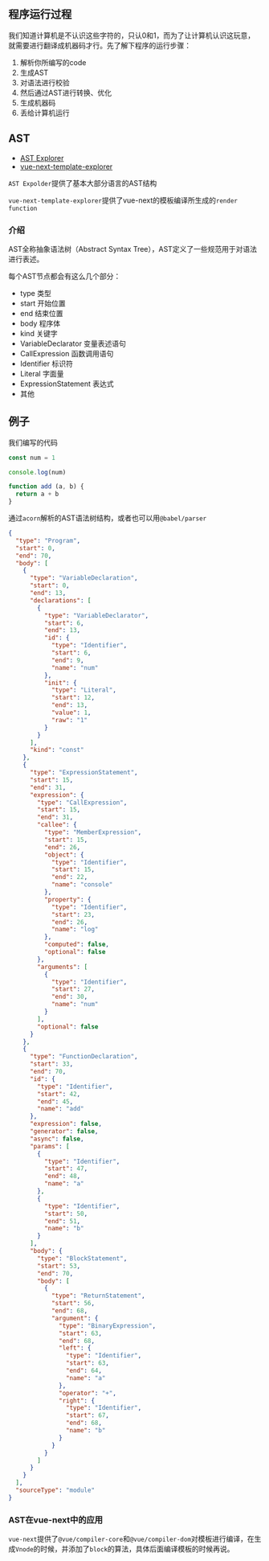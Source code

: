 
## 程序运行过程

我们知道计算机是不认识这些字符的，只认0和1，而为了让计算机认识这玩意，就需要进行翻译成机器码才行。先了解下程序的运行步骤：

1. 解析你所编写的code
2. 生成AST
3. 对语法进行校验
4. 然后通过AST进行转换、优化
5. 生成机器码
6. 丢给计算机运行


## AST

- [AST Explorer](https://astexplorer.net/)
- [vue-next-template-explorer](https://vue-next-template-explorer.netlify.app/#%7B%22src%22%3A%22%3Cdiv%3EHello%20World!%3C%2Fdiv%3E%22%2C%22options%22%3A%7B%22mode%22%3A%22module%22%2C%22filename%22%3A%22Foo.vue%22%2C%22prefixIdentifiers%22%3Afalse%2C%22hoistStatic%22%3Afalse%2C%22cacheHandlers%22%3Afalse%2C%22scopeId%22%3Anull%2C%22inline%22%3Afalse%2C%22ssrCssVars%22%3A%22%7B%20color%20%7D%22%2C%22compatConfig%22%3A%7B%22MODE%22%3A3%7D%2C%22whitespace%22%3A%22condense%22%2C%22bindingMetadata%22%3A%7B%22TestComponent%22%3A%22setup-const%22%2C%22setupRef%22%3A%22setup-ref%22%2C%22setupConst%22%3A%22setup-const%22%2C%22setupLet%22%3A%22setup-let%22%2C%22setupMaybeRef%22%3A%22setup-maybe-ref%22%2C%22setupProp%22%3A%22props%22%2C%22vMySetupDir%22%3A%22setup-const%22%7D%7D%7D)

```AST Expolder```提供了基本大部分语言的AST结构

```vue-next-template-explorer```提供了vue-next的模板编译所生成的```render function```

### 介绍

AST全称抽象语法树（Abstract Syntax Tree），AST定义了一些规范用于对语法进行表述。

每个AST节点都会有这么几个部分：

- type 类型
- start 开始位置
- end 结束位置
- body 程序体
- kind 关键字
- VariableDeclarator 变量表述语句
- CallExpression 函数调用语句
- Identifier 标识符
- Literal 字面量
- ExpressionStatement 表达式
- 其他


## 例子

我们编写的代码
```js
const num = 1

console.log(num)

function add (a, b) {
  return a + b
}

```

通过```acorn```解析的AST语法树结构，或者也可以用```@babel/parser```
```json
{
  "type": "Program",
  "start": 0,
  "end": 70,
  "body": [
    {
      "type": "VariableDeclaration",
      "start": 0,
      "end": 13,
      "declarations": [
        {
          "type": "VariableDeclarator",
          "start": 6,
          "end": 13,
          "id": {
            "type": "Identifier",
            "start": 6,
            "end": 9,
            "name": "num"
          },
          "init": {
            "type": "Literal",
            "start": 12,
            "end": 13,
            "value": 1,
            "raw": "1"
          }
        }
      ],
      "kind": "const"
    },
    {
      "type": "ExpressionStatement",
      "start": 15,
      "end": 31,
      "expression": {
        "type": "CallExpression",
        "start": 15,
        "end": 31,
        "callee": {
          "type": "MemberExpression",
          "start": 15,
          "end": 26,
          "object": {
            "type": "Identifier",
            "start": 15,
            "end": 22,
            "name": "console"
          },
          "property": {
            "type": "Identifier",
            "start": 23,
            "end": 26,
            "name": "log"
          },
          "computed": false,
          "optional": false
        },
        "arguments": [
          {
            "type": "Identifier",
            "start": 27,
            "end": 30,
            "name": "num"
          }
        ],
        "optional": false
      }
    },
    {
      "type": "FunctionDeclaration",
      "start": 33,
      "end": 70,
      "id": {
        "type": "Identifier",
        "start": 42,
        "end": 45,
        "name": "add"
      },
      "expression": false,
      "generator": false,
      "async": false,
      "params": [
        {
          "type": "Identifier",
          "start": 47,
          "end": 48,
          "name": "a"
        },
        {
          "type": "Identifier",
          "start": 50,
          "end": 51,
          "name": "b"
        }
      ],
      "body": {
        "type": "BlockStatement",
        "start": 53,
        "end": 70,
        "body": [
          {
            "type": "ReturnStatement",
            "start": 56,
            "end": 68,
            "argument": {
              "type": "BinaryExpression",
              "start": 63,
              "end": 68,
              "left": {
                "type": "Identifier",
                "start": 63,
                "end": 64,
                "name": "a"
              },
              "operator": "+",
              "right": {
                "type": "Identifier",
                "start": 67,
                "end": 68,
                "name": "b"
              }
            }
          }
        ]
      }
    }
  ],
  "sourceType": "module"
}
```

### AST在vue-next中的应用

```vue-next```提供了```@vue/compiler-core```和```@vue/compiler-dom```对模板进行编译，在生成```Vnode```的时候，并添加了```block```的算法，具体后面编译模板的时候再说。
